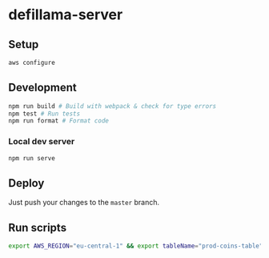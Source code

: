 # defillama-server

## Setup
```bash
aws configure
```

## Development
```bash
npm run build # Build with webpack & check for type errors
npm test # Run tests
npm run format # Format code
```

### Local dev server
```bash
npm run serve
```

## Deploy
Just push your changes to the `master` branch.

## Run scripts
```bash
export AWS_REGION="eu-central-1" && export tableName="prod-coins-table" && npx ts-node src/cli/writebridges.ts
```